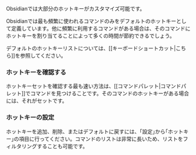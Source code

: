 Obsidianでは大部分のホットキーがカスタマイズ可能です。

Obsidianでは最も頻繁に使われるコマンドのみをデフォルトのホットキーとして定義しています。他に頻繁に利用するコマンドがある場合は、そのコマンドにホットキーを割り当てることによって多くの時間が節約できるでしょう。

デフォルトのホットキーリストについては、[[キーボードショートカット|こちら]]を参照してください。

### ホットキーを確認する

ホットキーセットを確認する最も速い方法は、[[コマンドパレット|コマンドパレット]]でコマンドを見つけることです。そのコマンドのホットキーがある場合には、それがセットです。

### ホットキーの設定

ホットキーを追加、削除、またはデフォルトに戻すには、｢設定｣から｢ホットキー｣の項目に行ってください。コマンドのリストは非常に長いため、リストをフィルタリングすることも可能です。